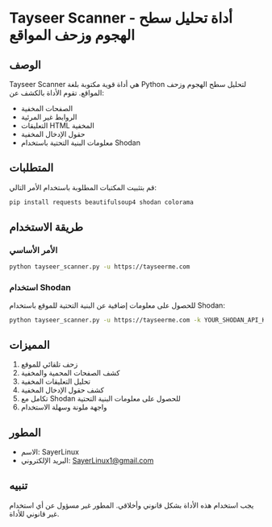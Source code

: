 # Tayseer Scanner - أداة تحليل سطح الهجوم وزحف المواقع

## الوصف
Tayseer Scanner هي أداة قوية مكتوبة بلغة Python لتحليل سطح الهجوم وزحف المواقع. تقوم الأداة بالكشف عن:
- الصفحات المخفية
- الروابط غير المرئية
- التعليقات HTML المخفية
- حقول الإدخال المخفية
- معلومات البنية التحتية باستخدام Shodan

## المتطلبات
قم بتثبيت المكتبات المطلوبة باستخدام الأمر التالي:
```bash
pip install requests beautifulsoup4 shodan colorama
```

## طريقة الاستخدام

### الأمر الأساسي
```bash
python tayseer_scanner.py -u https://tayseerme.com
```

### استخدام Shodan
للحصول على معلومات إضافية عن البنية التحتية للموقع باستخدام Shodan:
```bash
python tayseer_scanner.py -u https://tayseerme.com -k YOUR_SHODAN_API_KEY
```

## المميزات
1. زحف تلقائي للموقع
2. كشف الصفحات المحمية والمخفية
3. تحليل التعليقات المخفية
4. كشف حقول الإدخال المخفية
5. تكامل مع Shodan للحصول على معلومات البنية التحتية
6. واجهة ملونة وسهلة الاستخدام

## المطور
- الاسم: SayerLinux
- البريد الإلكتروني: SayerLinux1@gmail.com

## تنبيه
يجب استخدام هذه الأداة بشكل قانوني وأخلاقي. المطور غير مسؤول عن أي استخدام غير قانوني للأداة.
